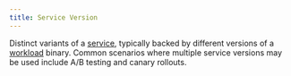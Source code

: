```yaml
---
title: Service Version
---
```

Distinct variants of a [service](/docs/reference/glossary/#service), typically backed by different versions of a [workload](/docs/reference/glossary/#workload) binary.
Common scenarios where multiple service versions may be used include A/B testing and canary rollouts.
